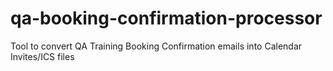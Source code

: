 # qa-booking-confirmation-processor
Tool to convert QA Training Booking Confirmation emails into Calendar Invites/ICS files
